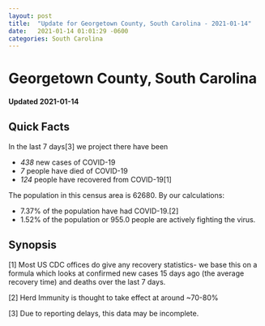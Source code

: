 ```yaml
---
layout: post
title:  "Update for Georgetown County, South Carolina - 2021-01-14"
date:   2021-01-14 01:01:29 -0600
categories: South Carolina
---
```


# Georgetown County, South Carolina
#### Updated 2021-01-14

## Quick Facts

In the last 7 days[3] we project there have been
- *438* new cases of COVID-19
- *7* people have died of COVID-19
- *124* people have recovered from COVID-19[1]

The population in this census area is 62680. By our calculations:
- 7.37% of the population have had COVID-19.[2]
- 1.52% of the population or 955.0 people are actively fighting the virus.

## Synopsis




[1] Most US CDC offices do give any recovery statistics- we base this on a formula which looks at confirmed new cases
15 days ago (the average recovery time) and deaths over the last 7 days.

[2] Herd Immunity is thought to take effect at around ~70-80%

[3] Due to reporting delays, this data may be incomplete.
 
    